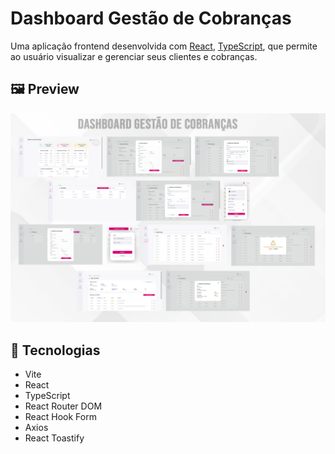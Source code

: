 # Dashboard Gestão de Cobranças

Uma aplicação frontend desenvolvida com [React](https://reactjs.org/), [TypeScript](https://www.typescriptlang.org/), que permite ao usuário visualizar e gerenciar seus clientes e cobranças.

## 🖼️ Preview

![Preview do Projeto](public/Dashboard%20Gestão%20de%20Cobranças.jpg)

## 🚀 Tecnologias

- Vite
- React
- TypeScript
- React Router DOM
- React Hook Form
- Axios
- React Toastify


